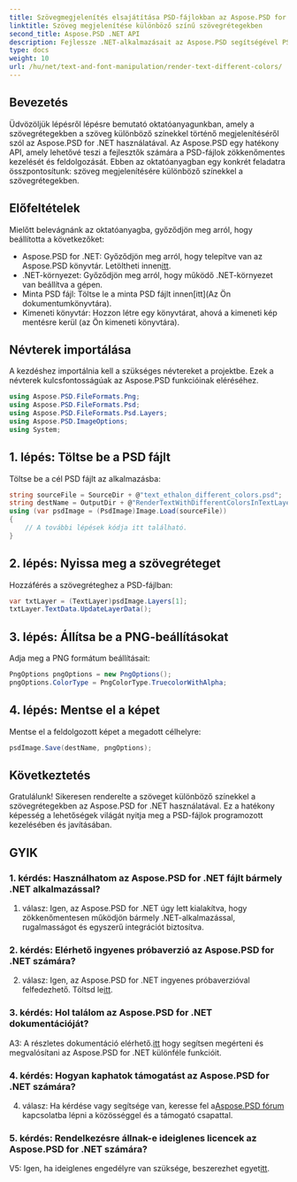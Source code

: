 ```yaml
---
title: Szövegmegjelenítés elsajátítása PSD-fájlokban az Aspose.PSD for .NET segítségével
linktitle: Szöveg megjelenítése különböző színű szövegrétegekben
second_title: Aspose.PSD .NET API
description: Fejlessze .NET-alkalmazásait az Aspose.PSD segítségével PSD-fájlok különböző színekkel történő szövegmegjelenítésének elsajátításával. Növelje tervezési képességeit könnyedén.
type: docs
weight: 10
url: /hu/net/text-and-font-manipulation/render-text-different-colors/
---
```

## Bevezetés
Üdvözöljük lépésről lépésre bemutató oktatóanyagunkban, amely a szövegrétegekben a szöveg különböző színekkel történő megjelenítéséről szól az Aspose.PSD for .NET használatával. Az Aspose.PSD egy hatékony API, amely lehetővé teszi a fejlesztők számára a PSD-fájlok zökkenőmentes kezelését és feldolgozását. Ebben az oktatóanyagban egy konkrét feladatra összpontosítunk: szöveg megjelenítésére különböző színekkel a szövegrétegekben.
## Előfeltételek
Mielőtt belevágnánk az oktatóanyagba, győződjön meg arról, hogy beállította a következőket:
-  Aspose.PSD for .NET: Győződjön meg arról, hogy telepítve van az Aspose.PSD könyvtár. Letöltheti innen[itt](https://releases.aspose.com/psd/net/).
- .NET-környezet: Győződjön meg arról, hogy működő .NET-környezet van beállítva a gépen.
-  Minta PSD fájl: Töltse le a minta PSD fájlt innen[itt](Az Ön dokumentumkönyvtára).
- Kimeneti könyvtár: Hozzon létre egy könyvtárat, ahová a kimeneti kép mentésre kerül (az Ön kimeneti könyvtára).
## Névterek importálása
A kezdéshez importálnia kell a szükséges névtereket a projektbe. Ezek a névterek kulcsfontosságúak az Aspose.PSD funkcióinak eléréséhez.
```csharp
using Aspose.PSD.FileFormats.Png;
using Aspose.PSD.FileFormats.Psd;
using Aspose.PSD.FileFormats.Psd.Layers;
using Aspose.PSD.ImageOptions;
using System;
```
## 1. lépés: Töltse be a PSD fájlt
Töltse be a cél PSD fájlt az alkalmazásba:
```csharp
string sourceFile = SourceDir + @"text_ethalon_different_colors.psd";
string destName = OutputDir + @"RenderTextWithDifferentColorsInTextLayer_out.png";
using (var psdImage = (PsdImage)Image.Load(sourceFile))
{
    // A további lépések kódja itt található.
}
```
## 2. lépés: Nyissa meg a szövegréteget
Hozzáférés a szövegréteghez a PSD-fájlban:
```csharp
var txtLayer = (TextLayer)psdImage.Layers[1];
txtLayer.TextData.UpdateLayerData();
```
## 3. lépés: Állítsa be a PNG-beállításokat
Adja meg a PNG formátum beállításait:
```csharp
PngOptions pngOptions = new PngOptions();
pngOptions.ColorType = PngColorType.TruecolorWithAlpha;
```
## 4. lépés: Mentse el a képet
Mentse el a feldolgozott képet a megadott célhelyre:
```csharp
psdImage.Save(destName, pngOptions);
```
## Következtetés

Gratulálunk! Sikeresen renderelte a szöveget különböző színekkel a szövegrétegekben az Aspose.PSD for .NET használatával. Ez a hatékony képesség a lehetőségek világát nyitja meg a PSD-fájlok programozott kezelésében és javításában.

## GYIK

### 1. kérdés: Használhatom az Aspose.PSD for .NET fájlt bármely .NET alkalmazással?

1. válasz: Igen, az Aspose.PSD for .NET úgy lett kialakítva, hogy zökkenőmentesen működjön bármely .NET-alkalmazással, rugalmasságot és egyszerű integrációt biztosítva.

### 2. kérdés: Elérhető ingyenes próbaverzió az Aspose.PSD for .NET számára?

 2. válasz: Igen, az Aspose.PSD for .NET ingyenes próbaverzióval felfedezhető. Töltsd le[itt](https://releases.aspose.com/).

### 3. kérdés: Hol találom az Aspose.PSD for .NET dokumentációját?

 A3: A részletes dokumentáció elérhető.[itt](https://reference.aspose.com/psd/net/) hogy segítsen megérteni és megvalósítani az Aspose.PSD for .NET különféle funkcióit.

### 4. kérdés: Hogyan kaphatok támogatást az Aspose.PSD for .NET számára?

 4. válasz: Ha kérdése vagy segítsége van, keresse fel a[Aspose.PSD fórum](https://forum.aspose.com/c/psd/34) kapcsolatba lépni a közösséggel és a támogató csapattal.

### 5. kérdés: Rendelkezésre állnak-e ideiglenes licencek az Aspose.PSD for .NET számára?

 V5: Igen, ha ideiglenes engedélyre van szüksége, beszerezhet egyet[itt](https://purchase.aspose.com/temporary-license/).